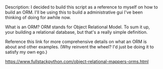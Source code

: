 Description: I decided to build this script as a reference to myself on how to build an ORM.
I'll be using this to build a administrative gui I've been thinking of doing for awhile now.

What is an ORM?
ORM stands for Object Relational Model. To sum it up, your building a relational database, but that's a really simple definition.

Reference this link for more comprehensive details on what an ORM is about and other examples. (Why reinvent the wheel? I'd just be doing it to satisfy my own ego.)

https://www.fullstackpython.com/object-relational-mappers-orms.html

